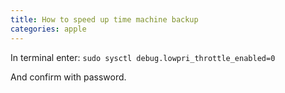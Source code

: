 ```yaml
---
title: How to speed up time machine backup
categories: apple
---
```


In terminal enter:
`sudo sysctl debug.lowpri_throttle_enabled=0`

And confirm with password.